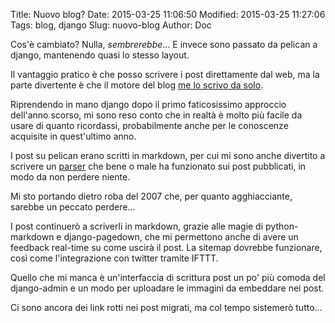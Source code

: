 Title: Nuovo blog?
Date: 2015-03-25 11:06:50
Modified: 2015-03-25 11:27:06
Tags: blog, django
Slug: nuovo-blog
Author: Doc

Cos'è cambiato? Nulla, *sembrerebbe*...
E invece sono passato da pelican a django, mantenendo quasi lo stesso layout.

Il vantaggio pratico è che posso scrivere i post direttamente dal web, ma la parte divertente è che il motore del blog [me lo scrivo da solo](https://github.com/ildoc/ildoc.it/).

Riprendendo in mano django dopo il primo faticosissimo approccio dell'anno scorso, mi sono reso conto che in realtà è molto più facile da usare di quanto ricordassi, probabilmente anche per le conoscenze acquisite in quest'ultimo anno.

I post su pelican erano scritti in markdown, per cui mi sono anche divertito a scrivere un [parser](https://github.com/ildoc/ildoc.it/blob/master/tools/migrate.py) che bene o male ha funzionato sui post pubblicati, in modo da non perdere niente.

Mi sto portando dietro roba del 2007 che, per quanto agghiacciante, sarebbe un peccato perdere...

I post continuerò a scriverli in markdown, grazie alle magie di python-markdown e django-pagedown, che mi permettono anche di avere un feedback real-time su come uscirà il post.
La sitemap dovrebbe funzionare, così come l'integrazione con twitter tramite IFTTT.

Quello che mi manca è un'interfaccia di scrittura post un po' più comoda del django-admin e un modo per uploadare le immagini da embeddare nei post.

Ci sono ancora dei link rotti nei post migrati, ma col tempo sistemerò tutto...